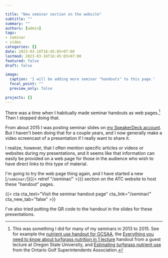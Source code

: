 ```yaml
---

title: "New seminar section on the website"
subtitle: ""
summary: ""
authors: [admin]
tags: 
- seminar
- video
categories: []
date: 2023-03-16T16:45:03+07:00
lastmod: 2023-03-16T16:45:03+07:00
featured: false
draft: false

image:
  caption: 'I will be adding more seminar "handouts" to this page.'
  focal_point: ""
  preview_only: false

projects: []
---
```


There was a time when I habitually made seminar handouts as web pages.[^1] Then I stopped doing that. 

From about 2015 I was posting seminar slides on [my SpeakerDeck account](https://speakerdeck.com/micahwoods). But I haven't been doing that for a couple years, and I now generally make a video screencast of a presentation if I really want to share it.

I realize, however, that I often mention specific articles or videos or websites during my presentations, and it seems like that information can easily be provided on a web page for those in the audience who wish to have direct links to this type of material.

I'm going to try the web page thing again, and I have started a new [`/seminar/`]({{< relref "/seminar/" >}}) section on the ATC website to host these "handout" pages.

{{< cta cta_text="Visit the seminar handout page" cta_link="/seminar/" cta_new_tab="false" >}}

I've also tried putting the QR code to the handout in the slides for these presentations. 

[^1]: This was something I did for many of my seminars in 2013 to 2015. See for example the [nutrient use handout for GCSAA](http://www.seminar.asianturfgrass.com/20131024_gcsaa.html), the [Everything you need to know about turfgrass nutrition in 1 lecture](https://seminar.asianturfgrass.com/2014_osu.html) handout from a guest lecture at Oregon State University, and [Estimating turfgrass nutrient use](http://seminar.asianturfgrass.com/20150128_ontario.html) from the Ontario Golf Superintendents Association.


